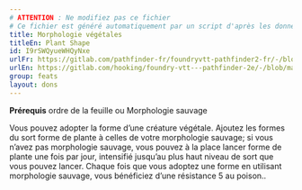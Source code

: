 ```yaml
---
# ATTENTION : Ne modifiez pas ce fichier
# Ce fichier est généré automatiquement par un script d'après les données du module Foundry VTT officiel et de sa traduction
title: Morphologie végétales
titleEn: Plant Shape
id: I9rSWQyueWHQyNxe
urlFr: https://gitlab.com/pathfinder-fr/foundryvtt-pathfinder2-fr/-/blob/master/data/feats/I9rSWQyueWHQyNxe.htm
urlEn: https://gitlab.com/hooking/foundry-vtt---pathfinder-2e/-/blob/master/packs/data/feats.db/plant-shape.json
group: feats
layout: dons
---
```

**Prérequis** ordre de la feuille ou Morphologie sauvage

Vous pouvez adopter la forme d’une créature végétale. Ajoutez les formes du sort forme de plante à celles de votre morphologie sauvage; si vous n’avez pas morphologie sauvage, vous pouvez à la place lancer forme de plante une fois par jour, intensifié jusqu’au plus haut niveau de sort que vous pouvez lancer. Chaque fois que vous adoptez une forme en utilisant morphologie sauvage, vous bénéficiez d’une résistance 5 au poison..


